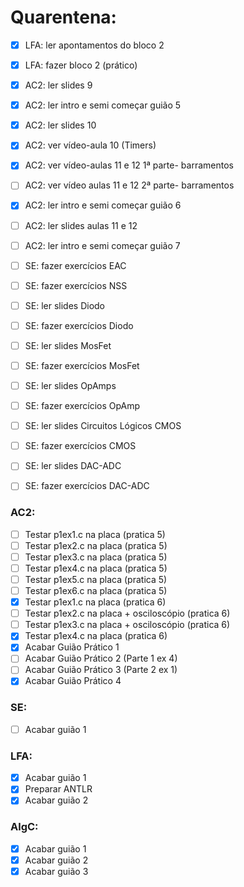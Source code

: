 # Quarentena:
- [x] LFA: ler apontamentos do bloco 2
- [x] LFA: fazer bloco 2 (prático)
- [x] AC2: ler slides 9
- [x] AC2: ler intro e semi começar guião 5
- [x] AC2: ler slides 10
- [x] AC2: ver vídeo-aula 10 (Timers)
- [x] AC2: ver vídeo-aulas 11 e 12 1ª parte- barramentos
- [ ] AC2: ver vídeo aulas 11 e 12 2ª parte- barramentos
- [x] AC2: ler intro e semi começar guião 6
- [ ] AC2: ler slides aulas 11 e 12
- [ ] AC2: ler intro e semi começar guião 7
- [ ] SE: fazer exercícios EAC
- [ ] SE: fazer exercícios NSS
- [ ] SE: ler slides Diodo
- [ ] SE: fazer exercícios Diodo
- [ ] SE: ler slides MosFet
- [ ] SE: fazer exercícios MosFet
- [ ] SE: ler slides OpAmps
- [ ] SE: fazer exercícios OpAmp
- [ ] SE: ler slides Circuitos Lógicos CMOS
- [ ] SE: fazer exercícios CMOS
- [ ] SE: ler slides DAC-ADC
- [ ] SE: fazer exercícios DAC-ADC



### AC2:
- [ ] Testar p1ex1.c na placa (pratica 5)
- [ ] Testar p1ex2.c na placa (pratica 5)
- [ ] Testar p1ex3.c na placa (pratica 5)
- [ ] Testar p1ex4.c na placa (pratica 5)
- [ ] Testar p1ex5.c na placa (pratica 5)
- [ ] Testar p1ex6.c na placa (pratica 5)
- [x] Testar p1ex1.c na placa (pratica 6) 
- [ ] Testar p1ex2.c na placa + osciloscópio (pratica 6)
- [ ] Testar p1ex3.c na placa + osciloscópio (pratica 6)
- [x] Testar p1ex4.c na placa (pratica 6)
- [x] Acabar Guião Prático 1
- [ ] Acabar Guião Prático 2 (Parte 1 ex 4)
- [ ] Acabar Guião Prático 3 (Parte 2 ex 1)
- [x] Acabar Guião Prático 4 

### SE:
- [ ] Acabar guião 1

### LFA:
- [x] Acabar guião 1
- [x] Preparar ANTLR
- [x] Acabar guião 2 

### AlgC: 
- [x] Acabar guião 1
- [x] Acabar guião 2
- [x] Acabar guião 3 

